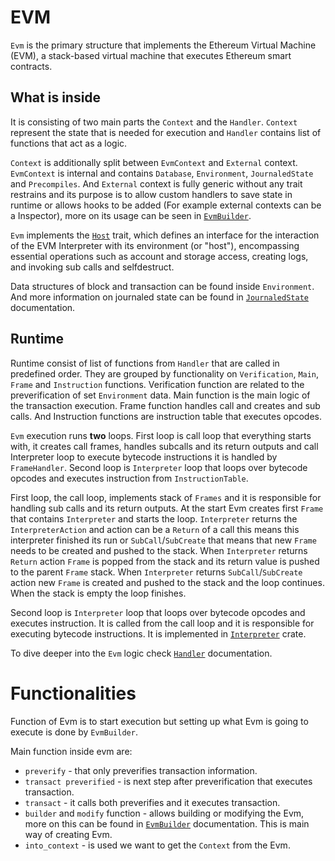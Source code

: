 # EVM

`Evm` is the primary structure that implements the Ethereum Virtual Machine (EVM), a stack-based virtual machine that executes Ethereum smart contracts.

## What is inside

It is consisting of two main parts the `Context` and the `Handler`. `Context` represent the state that is needed for execution and `Handler` contains list of functions that act as a logic.

`Context` is additionally split between `EvmContext` and `External` context. `EvmContext` is internal and contains `Database`, `Environment`, `JournaledState` and `Precompiles`. And `External` context is fully generic without any trait restrains and its purpose is to allow custom handlers to save state in runtime or allows hooks to be added (For example external contexts can be a Inspector), more on its usage can be seen in [`EvmBuilder`](./builder.md).

`Evm` implements the [`Host`](./../interpreter/host.md) trait, which defines an interface for the interaction of the EVM Interpreter with its environment (or "host"), encompassing essential operations such as account and storage access, creating logs, and invoking sub calls and selfdestruct.

Data structures of block and transaction can be found inside `Environment`. And more information on journaled state can be found in [`JournaledState`](../revm_journaled_state/journaled_state.md) documentation.

## Runtime

Runtime consist of list of functions from `Handler` that are called in predefined order. They are grouped by functionality on `Verification`, `Main`, `Frame` and `Instruction` functions. Verification function are related to the preverification of set `Environment` data. Main function is the main logic of the transaction execution. Frame function handles call and creates and sub calls. And Instruction functions are instruction table that executes opcodes.

`Evm` execution runs **two** loops. First loop is call loop that everything starts with, it creates call frames, handles subcalls and its return outputs and call Interpreter loop to execute bytecode instructions it is handled by `FrameHandler`. Second loop is `Interpreter` loop that loops over bytecode opcodes and executes instruction from `InstructionTable`.

First loop, the call loop, implements stack of `Frames` and it is responsible for handling sub calls and its return outputs. At the start Evm creates first `Frame` that contains `Interpreter` and starts the loop. `Interpreter` returns the `InterpreterAction` and action can be a `Return` of a call this means this interpreter finished its run or `SubCall`/`SubCreate` that means that new `Frame` needs to be created and pushed to the stack. When `Interpreter` returns `Return` action `Frame` is popped from the stack and its return value is pushed to the parent `Frame` stack. When `Interpreter` returns `SubCall`/`SubCreate` action new `Frame` is created and pushed to the stack and the loop continues. When the stack is empty the loop finishes.

Second loop is `Interpreter` loop that loops over bytecode opcodes and executes instruction. It is called from the call loop and it is responsible for executing bytecode instructions. It is implemented in [`Interpreter`](../revm_interpreter/interpreter.md) crate.

To dive deeper into the `Evm` logic  check [`Handler`](../handler.md) documentation.

# Functionalities

Function of Evm is to start execution but setting up what Evm is going to execute is done by `EvmBuilder`.

Main function inside evm are:
* `preverify` - that only preverifies transaction information.
* `transact preverified` - is next step after preverification that executes transaction.
* `transact` - it calls both preverifies and it executes transaction.
* `builder` and `modify` function - allows building or modifying the Evm, more on this can be found in [`EvmBuilder`](./builder.md) documentation. This is main way of creating Evm.
* `into_context` - is used we want to get the `Context` from the Evm.
